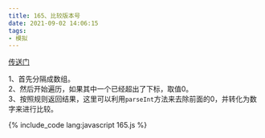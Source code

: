 ```yaml
---
title: 165、比较版本号
date: 2021-09-02 14:06:15
tags:
- 模拟
---
```

[传送门](https://leetcode-cn.com/problems/compare-version-numbers/)

1、首先分隔成数组。   
2、然后开始遍历，如果其中一个已经超出了下标，取值0。   
3、按照规则返回结果，这里可以利用`parseInt`方法来去除前面的0，并转化为数字来进行比较。

{% include_code lang:javascript 165.js %}
